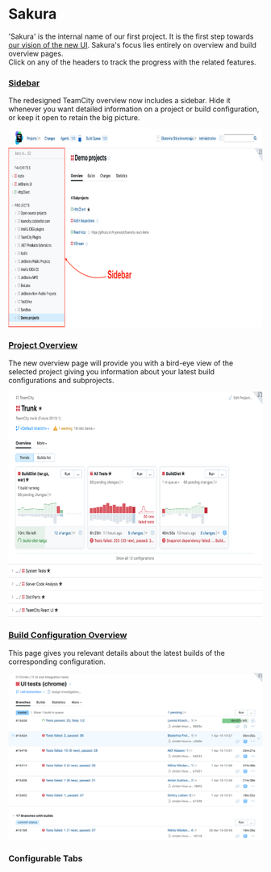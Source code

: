 # Sakura

'Sakura' is the internal name of our first project. It is the first step towards
[our vision of the new UI](https://github.com/JetBrains/teamcity-roadmap/blob/master/README.md).
Sakura's focus lies entirely on overview and build 
overview pages. <br/>
Click on any of the headers to track the progress with the related features.


### [Sidebar](https://github.com/JetBrains/teamcity-roadmap/blob/master/sidebar.md)
The redesigned TeamCity overview now includes a sidebar. Hide it whenever you want
detailed information on a project or build configuration, or keep it open to retain 
the big picture. 

<img height="393" width="869" src="https://github.com/JetBrains/teamcity-roadmap/blob/master/Images/sidebar_main.png">


### [Project Overview](https://github.com/JetBrains/teamcity-roadmap/blob/master/ProjectOverview.md)
The new overview page will provide you with a bird-eye view of the selected project
giving you information about your latest build configurations and subprojects. 

<img height="448" width="676" src="https://github.com/JetBrains/teamcity-roadmap/blob/master/Images/project_overview.png">

### [Build Configuration Overview](https://github.com/JetBrains/teamcity-roadmap/blob/master/BuildConfiguration.md)
This page gives you relevant details about the latest builds of the corresponding
configuration.

![Build configuration](https://github.com/JetBrains/teamcity-roadmap/blob/master/Images/BuildConfigurationOverview.png)

### Configurable Tabs 

